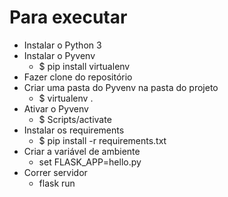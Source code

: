 # Para executar
* Instalar o Python 3
* Instalar o Pyvenv
    * $ pip install virtualenv
* Fazer clone do repositório
* Criar uma pasta do Pyvenv na pasta do projeto
    * $ virtualenv .
* Ativar o Pyvenv
    * $ Scripts/activate
* Instalar os requirements
    * $ pip install -r requirements.txt
* Criar a variável de ambiente
    * set FLASK_APP=hello.py
* Correr servidor
    * flask run

